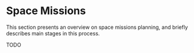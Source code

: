
# Space Missions

This section presents an overview on space missions planning, and
briefly describes main stages in this process.

TODO
